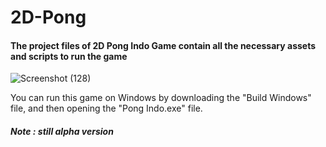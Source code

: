 # 2D-Pong
#### The project files of 2D Pong Indo Game contain all the necessary assets and scripts to run the game

 ![Screenshot (128)](https://user-images.githubusercontent.com/119511703/219932085-77980373-d97c-4adc-a8d6-842669318905.png)
 
You can run this game on Windows by downloading the "Build Windows" file, and then opening the "Pong Indo.exe" file.
##### Note : still alpha version
